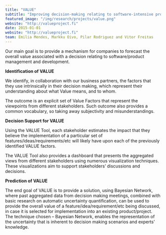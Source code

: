 ```yaml
---
title: "VALUE"
subtitle: "Improving decision-making relating to software-intensive products and services development"
featured_image: "/img/research/projects/value.png"
website: "http://valueproject.fi"
date: 2015-01-01
website: "http://valueproject.fi"
team: Emilia Mendes, Markku Oivo, Pilar Rodriguez and Vitor Freitas
---
```



Our main goal is to provide a mechanism for companies to forecast the overall value associated with a decision relating
to software/product management and development.


**Identification of VALUE**

We identify, in collaboration with our business partners, the factors that they use intrinsically in their decision
making, which represent their understanding about what Value means, and to whom.

The outcome is an explicit set of Value Factors that represent the viewpoints from different stakeholders. Such outcome
also provides a common vocabulary, so taking away subjectivity and misunderstandings.


**Decision Support for VALUE**

Using the VALUE Tool, each stakeholder estimates the impact that they believe the implementation of a particular set of
features/ideas/requirements/etc will likely have upon each of the previously identified VALUE factors.

The VALUE Tool also provides a dashboard that presents the aggregated views from different stakeholders using numerous
visualization techniques. These visualizations aim to support stakeholders’ discussions and decisions.


**Prediction of VALUE**

The end goal of VALUE is to provide a solution, using Bayesian Network, where past aggregated data from decision making
meetings, combined with basic research on automatic uncertainty quantification, can be used to provide the overall
value of a feature/idea/requirement/etc being discussed, in case it is selected for implementation into an existing
product/project. The technique chosen – Bayesian Network, enables the representation of the uncertainty that is
inherent to decision making scenarios and experts’ knowledge.
